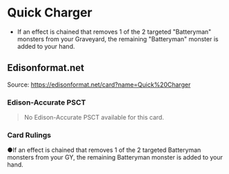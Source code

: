# Quick Charger

*   If an effect is chained that removes 1 of the 2 targeted "Batteryman" monsters from your Graveyard, the remaining "Batteryman" monster is added to your hand.

## Edisonformat.net

Source: https://edisonformat.net/card?name=Quick%20Charger

### Edison-Accurate PSCT

> No Edison-Accurate PSCT available for this card.

### Card Rulings

●If an effect is chained that removes 1 of the 2 targeted Batteryman monsters from your GY, the remaining Batteryman monster is added to your hand.
            